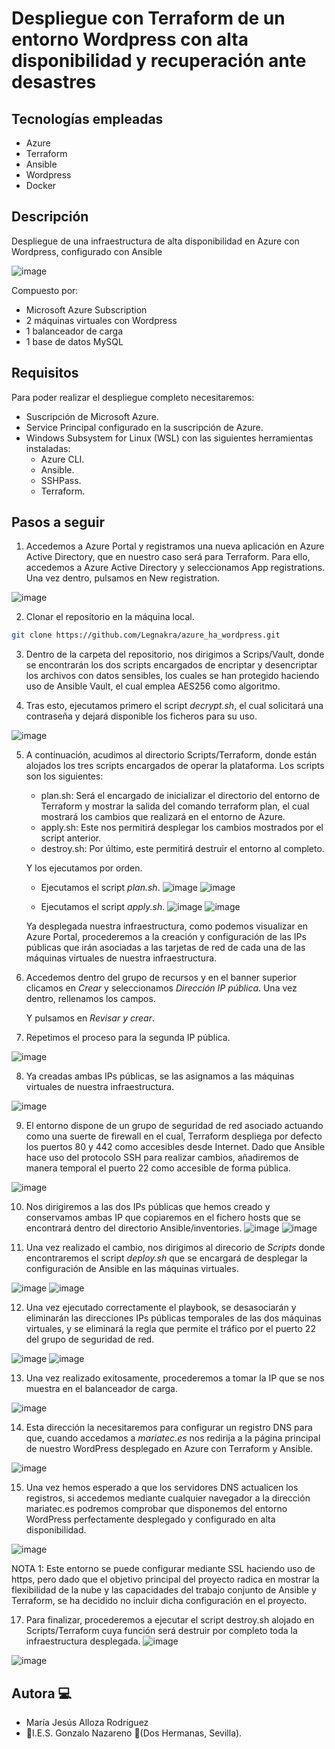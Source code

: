 # Despliegue con Terraform de un entorno Wordpress con alta disponibilidad y recuperación ante desastres

## Tecnologías empleadas

- Azure
- Terraform
- Ansible
- Wordpress
- Docker

## Descripción

Despliegue de una infraestructura de alta disponibilidad en Azure con Wordpress, configurado con Ansible

![image](https://github.com/Legnakra/azure_ha_wordpress/assets/98739593/5a74917c-dbf2-4b8b-ae2c-96a6cb35e37f)

Compuesto por:

- Microsoft Azure Subscription
- 2 máquinas virtuales con Wordpress
- 1 balanceador de carga
- 1 base de datos MySQL

## Requisitos

Para poder realizar el despliegue completo necesitaremos:
- Suscripción de Microsoft Azure.
- Service Principal configurado en la suscripción de Azure.
- Windows Subsystem for Linux (WSL) con las siguientes herramientas instaladas:
    - Azure CLI.
    - Ansible.
    - SSHPass.
    - Terraform.

## Pasos a seguir

1. Accedemos a Azure Portal y registramos una nueva aplicación en Azure Active Directory, que en nuestro caso será para Terraform. Para ello, accedemos a Azure Active Directory y seleccionamos App registrations. Una vez dentro, pulsamos en New registration. 

  ![image](https://github.com/Legnakra/azure_ha_wordpress/assets/98739593/fdac42b3-4aba-499b-bea0-3e345a6eabe2)

2. Clonar el repositorio en la máquina local.

```bash
git clone https://github.com/Legnakra/azure_ha_wordpress.git
```

3. Dentro de la carpeta del repositorio, nos dirigimos a Scrips/Vault, donde se encontrarán los dos scripts encargados de encriptar y desencriptar los archivos con datos sensibles, los cuales se han protegido haciendo uso de Ansible Vault, el cual emplea AES256 como algoritmo.

4. Tras esto, ejecutamos primero el script *decrypt.sh*, el cual solicitará una contraseña y dejará disponible los ficheros para su uso.

![image](https://github.com/Legnakra/azure_ha_wordpress/assets/98739593/c69ba24d-5bea-41f2-9703-b7d69ac8dc20)

5. A continuación, acudimos al directorio Scripts/Terraform, donde están alojados los tres scripts encargados de operar la plataforma.  Los scripts son los siguientes:
    - plan.sh: Será el encargado de inicializar el directorio del entorno de Terraform y mostrar la salida del comando terraform plan, el cual mostrará los cambios que realizará en el entorno de Azure.
    - apply.sh: Este nos permitirá desplegar los cambios mostrados por el script anterior. 
    - destroy.sh: Por último, este permitirá destruir el entorno al completo.

    Y los ejecutamos por orden.
      - Ejecutamos el script *plan.sh*.
        ![image](https://github.com/Legnakra/azure_ha_wordpress/assets/98739593/469970a6-c051-4c9b-917d-7388666a62ab)
        ![image](https://github.com/Legnakra/azure_ha_wordpress/assets/98739593/7b2901c1-4037-40e0-9ad7-d0bd54448e4a)

      - Ejecutamos el script *apply.sh*.
        ![image](https://github.com/Legnakra/azure_ha_wordpress/assets/98739593/cd742178-ed7a-45e0-9fed-087896ed4292)
        ![image](https://github.com/Legnakra/azure_ha_wordpress/assets/98739593/af7733da-bb1a-41ab-a432-488387e04922)

    Ya desplegada nuestra infraestructura, como podemos visualizar en Azure Portal, procederemos a la creación y configuración de las IPs públicas que irán asociadas a las tarjetas de red de cada una de las máquinas virtuales de nuestra infraestructura. 

6. Accedemos dentro del grupo de recursos y en el banner superior clicamos en *Crear* y seleccionamos *Dirección IP pública*. Una vez dentro, rellenamos los campos.

    Y pulsamos en *Revisar y crear*.

7. Repetimos el proceso para la segunda IP pública.

  ![image](https://github.com/Legnakra/azure_ha_wordpress/assets/98739593/099cca0f-969d-4dca-893b-651857dbac41)

8. Ya creadas ambas IPs públicas, se las asignamos a las máquinas virtuales de nuestra infraestructura.

  ![image](https://github.com/Legnakra/azure_ha_wordpress/assets/98739593/61d7dd2e-06eb-484e-b0cb-f0cc8ae3fa00)

9. El entorno dispone de un grupo de seguridad de red asociado actuando como una suerte de firewall en el cual, Terraform despliega por defecto los puertos 80 y 442 como accesibles desde Internet. 
    Dado que Ansible hace uso del protocolo SSH para realizar cambios, añadiremos de manera temporal el puerto 22 como accesible de forma pública.

  ![image](https://github.com/Legnakra/azure_ha_wordpress/assets/98739593/41b441f3-15df-4282-adeb-af8a3f5b7b2d)

10. Nos dirigiremos a las dos IPs públicas que hemos creado y conservamos ambas IP que copiaremos en el fichero hosts que se encontrará dentro del directorio Ansible/inventories. 
  ![image](https://github.com/Legnakra/azure_ha_wordpress/assets/98739593/dbf375b4-8f6c-4a95-a3b4-1760fae8710f)
  ![image](https://github.com/Legnakra/azure_ha_wordpress/assets/98739593/1a446ed6-0294-47b5-9ef5-3d14f58ab551)

11. Una vez realizado el cambio, nos dirigimos al direcorio de *Scripts* donde encontraremos el script *deploy.sh* que se encargará de desplegar la configuración de Ansible en las máquinas virtuales.

  ![image](https://github.com/Legnakra/azure_ha_wordpress/assets/98739593/87ee55bb-203b-4773-9805-ed7ddbe14bd5)
  ![image](https://github.com/Legnakra/azure_ha_wordpress/assets/98739593/7b2d729d-91ae-4ae7-b4da-d26eb6d1dfd5)

12.	Una vez ejecutado correctamente el playbook, se desasociarán y eliminarán las direcciones IPs públicas temporales de las dos máquinas virtuales, y se eliminará la regla que permite el tráfico por el puerto 22 del grupo de seguridad de red.

  ![image](https://github.com/Legnakra/azure_ha_wordpress/assets/98739593/cd709258-63fe-47e3-b712-5a24e9e3a4c5)
  ![image](https://github.com/Legnakra/azure_ha_wordpress/assets/98739593/b348620b-ce2c-4529-8cf2-3097f6f6a925)

13. Una vez realizado exitosamente, procederemos a tomar la IP que se nos muestra en el balanceador de carga.

  ![image](https://github.com/Legnakra/azure_ha_wordpress/assets/98739593/fe43d0af-6464-4333-9c0b-a85ed4dac27e)

14.	Esta dirección la necesitaremos para configurar un registro DNS para que, cuando accedamos a *mariatec.es* nos redirija a la página principal de nuestro WordPress desplegado en Azure con Terraform y Ansible.

  ![image](https://github.com/Legnakra/azure_ha_wordpress/assets/98739593/e6ef58de-166b-4fd4-b330-eb0ff6a74c4d)

15. Una vez hemos esperado a que los servidores DNS actualicen los registros, si accedemos mediante cualquier navegador a la dirección mariatec.es podremos comprobar que disponemos del entorno WordPress perfectamente desplegado y configurado en alta disponibilidad.

  ![image](https://github.com/Legnakra/azure_ha_wordpress/assets/98739593/2a24ff3e-a0c6-47e7-b3fb-ff42f587bacb)

  NOTA 1: Este entorno se puede configurar mediante SSL haciendo uso de https, pero dado que el objetivo principal del proyecto radica en mostrar la flexibilidad de la nube y las capacidades del trabajo conjunto de Ansible y Terraform, se ha decidido no incluir dicha configuración en el proyecto.

17. Para finalizar, procederemos a ejecutar el script destroy.sh alojado en Scripts/Terraform cuya función será destruir por completo toda la infraestructura desplegada. 
  ![image](https://github.com/Legnakra/azure_ha_wordpress/assets/98739593/33b1214b-daf5-4ed4-a42d-9b885c2018fe)

  ![image](https://github.com/Legnakra/azure_ha_wordpress/assets/98739593/e318e963-b9ae-41ff-b639-5755e20b4993)
  
## Autora :computer:
* María Jesús Alloza Rodríguez
* :school:I.E.S. Gonzalo Nazareno :round_pushpin:(Dos Hermanas, Sevilla).
